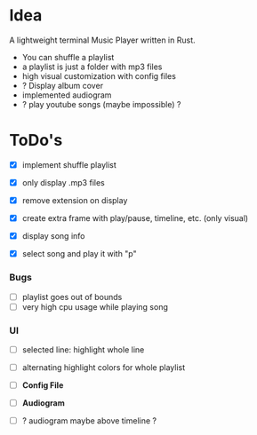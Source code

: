 # Idea
 A lightweight terminal Music Player written in Rust.

 - You can shuffle a playlist
 - a playlist is just a folder with mp3 files
 - high visual customization with config files
 - ? Display album cover
 - implemented audiogram
 - ? play youtube songs (maybe impossible) ?

# ToDo's
 - [x] implement shuffle playlist
 - [x] only display .mp3 files
 - [x] remove extension on display
 - [x] create extra frame with play/pause, timeline, etc. (only visual)
 - [x] display song info

 - [x] select song and play it with "p"


 ### Bugs
  - [ ] playlist goes out of bounds
  - [ ] very high cpu usage while playing song

 ### UI
  - [ ] selected line: highlight whole line
  - [ ] alternating highlight colors for whole playlist


 - [ ] **Config File**


 - [ ] **Audiogram**
  - [ ] ? audiogram maybe above timeline ?
